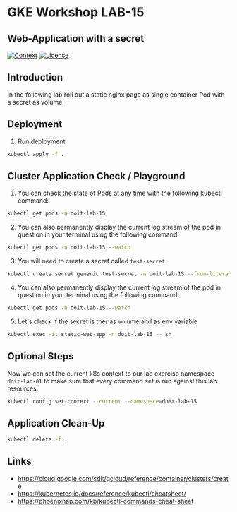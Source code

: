 # GKE Workshop LAB-15

## Web-Application with a secret

[![Context](https://img.shields.io/badge/GKE%20Fundamentals-1-blue.svg)](#)
[![License](https://img.shields.io/badge/License-Apache%202.0-blue.svg)](https://opensource.org/licenses/Apache-2.0)

## Introduction

In the following lab roll out a static nginx page as single container Pod with a secret as volume.

## Deployment

1. Run deployment

```bash
kubectl apply -f .
```

## Cluster Application Check / Playground

1. You can check the state of Pods at any time with the following kubectl command:

```bash
kubectl get pods -n doit-lab-15
```

2. You can also permanently display the current log stream of the pod in question in your terminal using the following command:

```bash
kubectl get pods -n doit-lab-15 --watch
```

3. You will need to create a secret called `test-secret`

```bash
kubectl create secret generic test-secret -n doit-lab-15 --from-literal='username=my-app' --from-literal='password=39528$vdg7Jb'
```

4. You can also permanently display the current log stream of the pod in question in your terminal using the following command:

```bash
kubectl get pods -n doit-lab-15 --watch
```


5. Let's check if the secret is ther as volume and as env variable

```bash
kubectl exec -it static-web-app -n doit-lab-15 -- sh
```

## Optional Steps

Now we can set the current k8s context to our lab exercise namespace `doit-lab-01` to make sure that every command set is run against this lab resources.

```bash
kubectl config set-context --current --namespace=doit-lab-15
```

## Application Clean-Up

```bash
kubectl delete -f .
```

## Links

- https://cloud.google.com/sdk/gcloud/reference/container/clusters/create
- https://kubernetes.io/docs/reference/kubectl/cheatsheet/
- https://phoenixnap.com/kb/kubectl-commands-cheat-sheet
